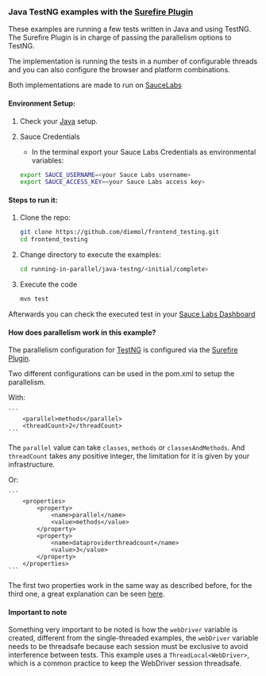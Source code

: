 ### Java TestNG examples with the [Surefire Plugin](https://maven.apache.org/surefire/maven-surefire-plugin/)

These examples are running a few tests written in Java and using TestNG. The Surefire Plugin is in charge of passing
the parallelism options to TestNG.

The implementation is running the tests in a number of configurable threads and you can also configure the browser
and platform combinations.

Both implementations are made to run on [SauceLabs](https://saucelabs.com/)

#### Environment Setup:

1. Check your [Java](https://github.com/diemol/frontend_testing#java) setup.

1. Sauce Credentials
    * In the terminal export your Sauce Labs Credentials as environmental variables:
    ```sh
    export SAUCE_USERNAME=<your Sauce Labs username>
    export SAUCE_ACCESS_KEY=<your Sauce Labs access key>
    ```

#### Steps to run it:

1. Clone the repo:

    ```sh
    git clone https://github.com/diemol/frontend_testing.git
    cd frontend_testing
    ```
1. Change directory to execute the examples:

    ```sh
    cd running-in-parallel/java-testng/<initial/complete>
    ```
1. Execute the code

	```sh
	mvn test
	```

Afterwards you can check the executed test in your [Sauce Labs Dashboard](https://saucelabs.com/beta/dashboard/)


#### How does parallelism work in this example?

The parallelism configuration for [TestNG](http://testng.org/doc/index.html) is configured via the [Surefire
Plugin](https://maven.apache.org/surefire/maven-surefire-plugin/).

Two different configurations can be used in the pom.xml to setup the parallelism.

With:

    ```
        <parallel>methods</parallel>
        <threadCount>2</threadCount>
    ```
The `parallel` value can take `classes`, `methods` or `classesAndMethods`. And `threadCount` takes any positive integer,
the limitation for it is given by your infrastructure.


Or:

    ```
        <properties>
            <property>
                <name>parallel</name>
                <value>methods</value>
            </property>
            <property>
                <name>dataproviderthreadcount</name>
                <value>3</value>
            </property>
        </properties>
    ```
The first two properties work in the same way as described before, for the third one, a great explanation can be seen
 [here](http://beust.com/weblog2/archives/000513.html).


#### Important to note
Something very important to be noted is how the `webDriver` variable is created, different from the single-threaded
examples, the `webDriver` variable needs to be threadsafe because each session must be exclusive to avoid
interference between tests. This example uses a `ThreadLocal<WebDriver>`, which is a common practice to keep the
WebDriver session threadsafe.
